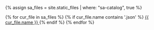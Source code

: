 {% assign sa_files = site.static_files | where: "sa-catalog", true %}


{% for cur_file in sa_files %}
  {% if cur_file.name contains '.json' %}
  <a href="{{ site.baseurl }}{{ cur_file.path }}"> {{ cur_file.name }} </a>
  {% endif %}
{% endfor %}
